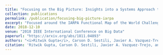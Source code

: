 ```yaml
---
title: "Focusing on the Big Picture: Insights into a Systems Approach to Deep Learning for Satellite Imagery"
collection: publications
permalink: /publication/focusing-big-picture-iarpa
excerpt: "Focused around the IARPA Functional Map of the World Challenge, this work discusses how to scale deep learning at an academic lab for geospatial analysis."
date: 2018-12-10
venue: "2018 IEEE International Conference on Big Data"
paperurl: "https://arxiv.org/abs/1811.04893"
authors: "<i>Ritwik Gupta</i>, Carson D. Sestili, Javier A. Vazquez-Trejo, Matthew E. Gaston"
citation: 'Ritwik Gupta, Carson D. Sestili, Javier A. Vazquez-Trejo, and Matthew E. Gaston. "Focusing on the Big Picture: Insights into a Systems Approach to Deep Learning for Satellite Imagery." In 2018 IEEE International Conference on Big Data (Big Data), pp. 1931-1936. IEEE, 2018.'
---
```

